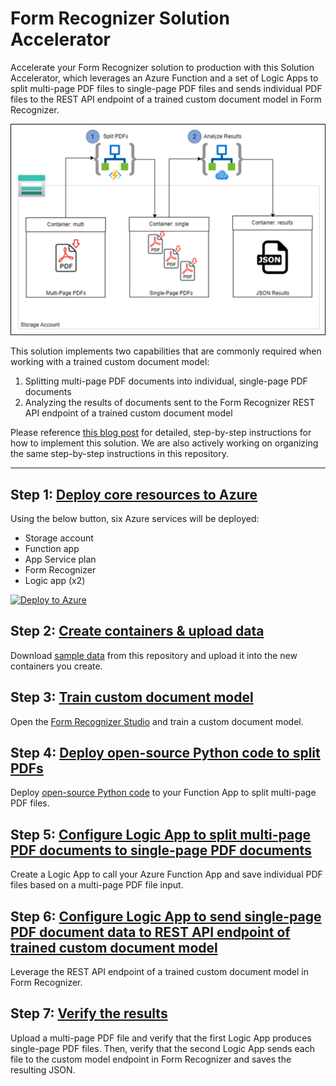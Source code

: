 # Form Recognizer Solution Accelerator

Accelerate your Form Recognizer solution to production with this Solution Accelerator, which leverages an Azure Function and a set of Logic Apps to split multi-page PDF files to single-page PDF files and sends individual PDF files to the REST API endpoint of a trained custom document model in Form Recognizer.

![Architecture](docs/images/007-form-reco-accelerator.png)

This solution implements two capabilities that are commonly required when working with a trained custom document model: 

  1. Splitting multi-page PDF documents into individual, single-page PDF documents
  2. Analyzing the results of documents sent to the Form Recognizer REST API endpoint of a trained custom document model

Please reference [this blog post](https://techcommunity.microsoft.com/t5/ai-cognitive-services-blog/form-recognizer-solution-accelerator/ba-p/3262782) for detailed, step-by-step instructions for how to implement this solution. We are also actively working on organizing the same step-by-step instructions in this repository.

---

## Step 1: [Deploy core resources to Azure](https://github.com/stevedem/FormRecognizerAccelerator/blob/main/docs/01-deploy-to-azure.md)

Using the below button, six Azure services will be deployed:

  * Storage account
  * Function app
  * App Service plan
  * Form Recognizer
  * Logic app (x2)

[![Deploy to Azure](https://aka.ms/deploytoazurebutton)](https://portal.azure.com/#create/Microsoft.Template/uri/https%3A%2F%2Fraw.githubusercontent.com%2Fstevedem%2FFormRecognizerAccelerator%2Fmain%2Finfrastructure%2Fazuredeploy.json)

## Step 2: [Create containers & upload data](https://github.com/stevedem/FormRecognizerAccelerator/blob/main/docs/02-storage-account-containers-upload-data.md)

Download [sample data]() from this repository and upload it into the new containers you create.

## Step 3: [Train custom document model](https://github.com/stevedem/FormRecognizerAccelerator/blob/main/docs/03-form-recognizer-train-custom-model.md)

Open the [Form Recognizer Studio](https://formrecognizer.appliedai.azure.com/studio/) and train a custom document model.

## Step 4: [Deploy open-source Python code to split PDFs](https://github.com/stevedem/FormRecognizerAccelerator/blob/main/docs/04-deploy-function-app-to-split-pdfs.md)

Deploy [open-source Python code](https://github.com/stevedem/splitpdfs) to your Function App to split multi-page PDF files.

## Step 5: [Configure Logic App to split multi-page PDF documents to single-page PDF documents](https://github.com/stevedem/FormRecognizerAccelerator/blob/main/docs/05-split-pdfs-logic-app.md)

Create a Logic App to call your Azure Function App and save individual PDF files based on a multi-page PDF file input.

## Step 6: [Configure Logic App to send single-page PDF document data to REST API endpoint of trained custom document model](https://github.com/stevedem/FormRecognizerAccelerator/blob/main/docs/06-analyze-results-logic-app.md)

Leverage the REST API endpoint of a trained custom document model in Form Recognizer.

## Step 7: [Verify the results](https://github.com/stevedem/FormRecognizerAccelerator/blob/main/docs/07-verify-the-functionality.md)

Upload a multi-page PDF file and verify that the first Logic App produces single-page PDF files. Then, verify that the second Logic App sends each file to the custom model endpoint in Form Recognizer and saves the resulting JSON.

